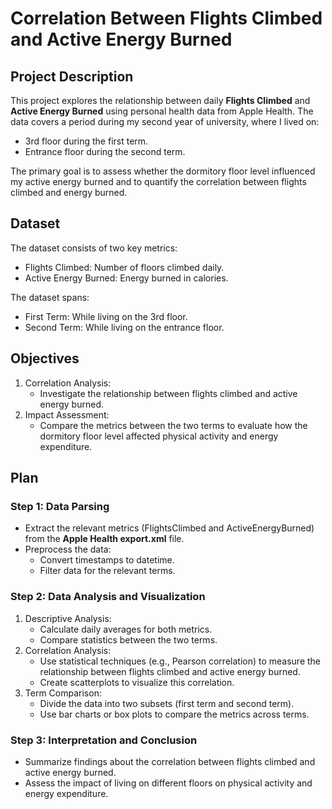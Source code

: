 # Correlation Between Flights Climbed and Active Energy Burned

## Project Description
This project explores the relationship between daily **Flights Climbed** and **Active Energy Burned** using personal health data from Apple Health. The data covers a period during my second year of university, where I lived on:
- 3rd floor during the first term.
- Entrance floor during the second term.

The primary goal is to assess whether the dormitory floor level influenced my active energy burned and to quantify the correlation between flights climbed and energy burned.


## Dataset
The dataset consists of two key metrics:
- Flights Climbed: Number of floors climbed daily.
- Active Energy Burned: Energy burned in calories.

The dataset spans:
- First Term: While living on the 3rd floor.
- Second Term: While living on the entrance floor.


## Objectives
1. Correlation Analysis:
   - Investigate the relationship between flights climbed and active energy burned.
2. Impact Assessment:
   - Compare the metrics between the two terms to evaluate how the dormitory floor level affected physical activity and energy expenditure.


## Plan

### Step 1: Data Parsing
- Extract the relevant metrics (FlightsClimbed and ActiveEnergyBurned) from the **Apple Health export.xml** file.
- Preprocess the data:
  - Convert timestamps to datetime.
  - Filter data for the relevant terms.

### Step 2: Data Analysis and Visualization
1. Descriptive Analysis:
   - Calculate daily averages for both metrics.
   - Compare statistics between the two terms.
2. Correlation Analysis:
   - Use statistical techniques (e.g., Pearson correlation) to measure the relationship between flights climbed and active energy burned.
   - Create scatterplots to visualize this correlation.
3. Term Comparison:
   - Divide the data into two subsets (first term and second term).
   - Use bar charts or box plots to compare the metrics across terms.

### Step 3: Interpretation and Conclusion
- Summarize findings about the correlation between flights climbed and active energy burned.
- Assess the impact of living on different floors on physical activity and energy expenditure.

